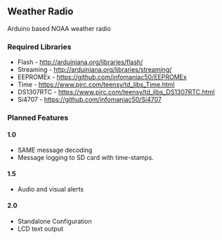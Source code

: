 ## Weather Radio

Arduino based NOAA weather radio

### Required Libraries ###
- Flash - http://arduiniana.org/libraries/flash/
- Streaming - http://arduiniana.org/libraries/streaming/
- EEPROMEx - https://github.com/infomaniac50/EEPROMEx
- Time - https://www.pjrc.com/teensy/td_libs_Time.html
- DS1307RTC - https://www.pjrc.com/teensy/td_libs_DS1307RTC.html
- Si4707 - https://github.com/infomaniac50/Si4707

### Planned Features

#### 1.0
- SAME message decoding
- Message logging to SD card with time-stamps.

#### 1.5
- Audio and visual alerts

#### 2.0
- Standalone Configuration
- LCD text output
